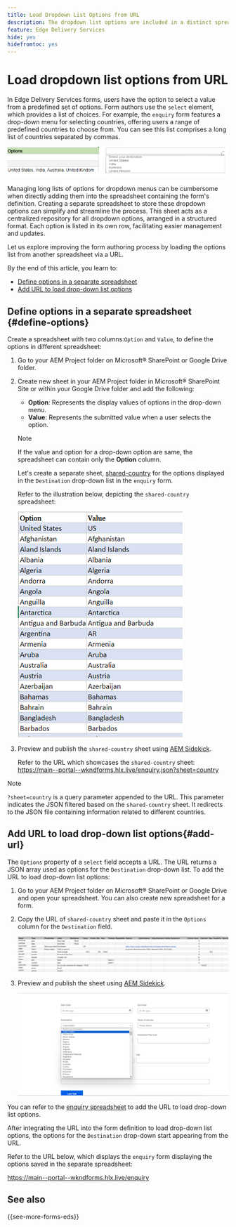 ```yaml
---
title: Load Dropdown List Options from URL 
description: The dropdown list options are included in a distinct spreadsheet and then imported into the primary spreadsheet via the provided URL.
feature: Edge Delivery Services
hide: yes
hidefromtoc: yes
---
```


# Load dropdown list options from URL 

In Edge Delivery Services forms, users have the option to select a value from a predefined set of options. Form authors use the `select` element, which provides a list of choices. 
For example, the `enquiry` form features a drop-down menu for selecting countries, offering users a range of predefined countries to choose from. You can see this list comprises a long list of countries separated by commas.

![Drop-down options](/help/forms/assets/drop-down-options.png)

Managing long lists of options for dropdown menus can be cumbersome when directly adding them into the spreadsheet containing the form's definition. Creating a separate spreadsheet to store these dropdown options can simplify and streamline the process. This sheet acts as a centralized repository for all dropdown options, arranged in a structured format. Each option is listed in its own row, facilitating easier management and updates.

Let us explore improving the form authoring process by loading the options list from another spreadsheet via a URL. 

By the end of this article, you learn to:

* [Define options in a separate spreadsheet ](#define-options)
* [Add URL to load drop-down list options](#add-url)

## Define options in a separate spreadsheet {#define-options}

Create a spreadsheet with two columns:`Option` and `Value`, to define the options in different spreadsheet:

1. Go to your AEM Project folder on Microsoft® SharePoint or Google Drive folder. 
1. Create new sheet in your AEM Project folder in Microsoft® SharePoint Site or within your Google Drive folder and add the following:
   
    * **Option**: Represents the display values of options in the drop-down menu.
    * **Value**: Represents the submitted value when a user selects the option.

    >[!NOTE]
    >
    > If the value and option for a drop-down option are same, the spreadsheet can contain only the **Option** column.

   Let's create a separate sheet, [shared-country](/help/forms/assets/country-options.xlsx) for the options displayed in the `Destination` drop-down list in the `enquiry` form.

    Refer to the illustration below, depicting the `shared-country` spreadsheet:

   ![Drop-down for country](/help/forms/assets/drop-down-country-options.png)
1. Preview and publish the `shared-country` sheet using [AEM Sidekick](https://www.aem.live/developer/tutorial#preview-and-publish-your-content). 
  
   Refer to the URL which showcases the `shared-country` sheet:
   https://main--portal--wkndforms.hlx.live/enquiry.json?sheet=country 

>[!NOTE]
>
> `?sheet=country` is a query parameter appended to the URL. This parameter indicates the JSON filtered based on the `shared-country` sheet. It redirects to the JSON file containing information related to different countries.

## Add URL to load drop-down list options{#add-url}

The `Options` property of a `select` field accepts a URL. The URL returns a JSON array used as options for the `Destination` drop-down list. To add the URL to load drop-down list options:

1. Go to your AEM Project folder on Microsoft® SharePoint or Google Drive and open your spreadsheet. You can also create new spreadsheet for a form.
1. Copy the URL of `shared-country` sheet and paste it in the `Options` column for the `Destination` field.

     ![Enquiry spreadsheet](/help/forms/assets/drop-down-enquiry.png)

1. Preview and publish the sheet using [AEM Sidekick](https://www.aem.live/developer/tutorial#preview-and-publish-your-content).


   ![Drop-down for country](/help/forms/assets/load-dropdown-options-form.png)

You can refer to the [enquiry spreadsheet](/help/forms/assets/drop-down-enquiry.xlsx) to add the URL to load drop-down list options.

After integrating the URL into the form definition to load drop-down list options, the options for the `Destination` drop-down start appearing from the URL.

Refer to the URL below, which displays the `enquiry` form displaying the options saved in the separate spreadsheet:

https://main--portal--wkndforms.hlx.live/enquiry 

## See also

{{see-more-forms-eds}}

   